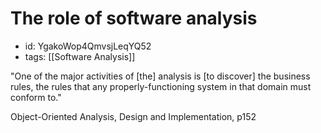 # The role of software analysis
* id: YgakoWop4QmvsjLeqYQ52
* tags: [[Software Analysis]]

"One of the major activities of [the] analysis is [to discover] the business rules, the rules that any properly-functioning system in that domain must conform to."

Object-Oriented Analysis, Design and Implementation, p152
